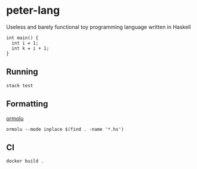 # peter-lang

Useless and barely functional toy programming language written in Haskell

```
int main() {
  int i = 1;
  int k = i + 1;
}
```

## Running

`stack test`

## Formatting

[ormolu](https://github.com/tweag/ormolu)

```
ormolu --mode inplace $(find . -name '*.hs')
```

## CI

`docker build .`

